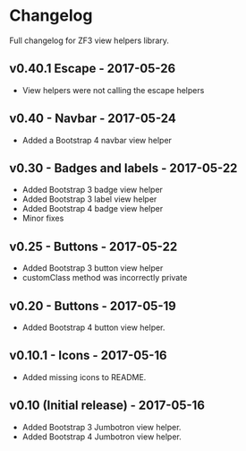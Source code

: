 # Changelog

Full changelog for ZF3 view helpers library.

## v0.40.1 Escape - 2017-05-26

* View helpers were not calling the escape helpers

## v0.40 - Navbar - 2017-05-24

* Added a Bootstrap 4 navbar view helper

## v0.30 - Badges and labels - 2017-05-22

* Added Bootstrap 3 badge view helper
* Added Bootstrap 3 label view helper
* Added Bootstrap 4 badge view helper
* Minor fixes

## v0.25 - Buttons - 2017-05-22

* Added Bootstrap 3 button view helper
* customClass method was incorrectly private

## v0.20 - Buttons - 2017-05-19

* Added Bootstrap 4 button view helper.

## v0.10.1 - Icons - 2017-05-16

* Added missing icons to README.

## v0.10 (Initial release) - 2017-05-16

* Added Bootstrap 3 Jumbotron view helper.
* Added Bootstrap 4 Jumbotron view helper.
